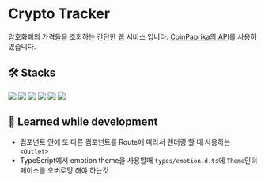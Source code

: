 # Crypto Tracker

암호화폐의 가격들을 조회하는 간단한 웹 서비스 입니다. [CoinPaprika의 API](https://api.coinpaprika.com/)를 사용하였습니다.

## 🛠️ Stacks

<img src="https://img.shields.io/badge/TypeScript-fff?style=for-the-badge&logo=TypeScript"/>
<img src="https://img.shields.io/badge/React-fff?style=for-the-badge&logo=React"/>
<img src="https://img.shields.io/badge/Emotion-fff?style=for-the-badge&logo=Emotion"/>
<img src="https://img.shields.io/badge/React%20Query-fff?style=for-the-badge&logo=React%20Query"/>
<img src="https://img.shields.io/badge/Zustand-fff?style=for-the-badge"/>
<img src="https://img.shields.io/badge/apexChart-fff?style=for-the-badge"/>

## 📗 Learned while development

- 컴포넌트 안에 또 다른 컴포넌트를 Route에 따라서 렌더링 할 때 사용하는 `<Outlet>`
- TypeScript에서 emotion theme을 사용할때 `types/emotion.d.ts`에 `Theme`인터페이스를 오버로딩 해야 하는것
